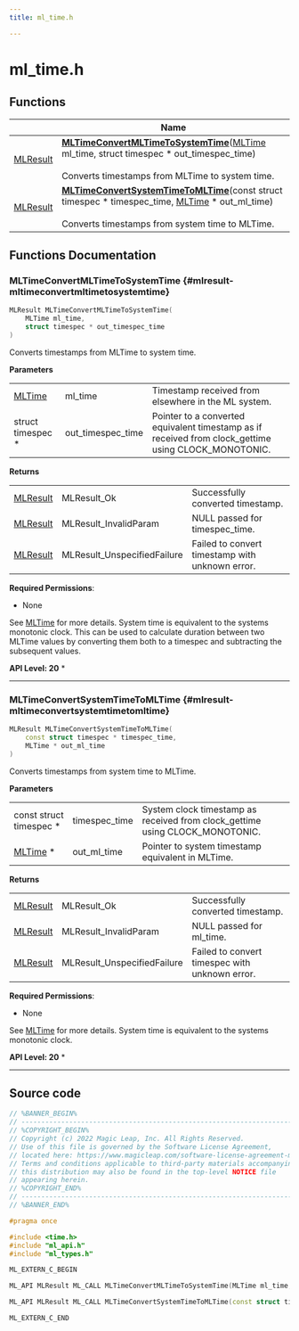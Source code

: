 ```yaml
---
title: ml_time.h

---
```


# ml_time.h



## Functions

|                | Name           |
| -------------- | -------------- |
| [MLResult](/api-ref/api/Modules/group___platform/group___platform.md#int32-t-mlresult) | **[MLTimeConvertMLTimeToSystemTime](/api-ref/api/Modules/group___time/group___time.md#mlresult-mltimeconvertmltimetosystemtime)**([MLTime](/api-ref/api/Modules/group___common/group___common.md#int64-t-mltime) ml_time, struct timespec * out_timespec_time)<br></br>Converts timestamps from MLTime to system time.  |
| [MLResult](/api-ref/api/Modules/group___platform/group___platform.md#int32-t-mlresult) | **[MLTimeConvertSystemTimeToMLTime](/api-ref/api/Modules/group___time/group___time.md#mlresult-mltimeconvertsystemtimetomltime)**(const struct timespec * timespec_time, [MLTime](/api-ref/api/Modules/group___common/group___common.md#int64-t-mltime) * out_ml_time)<br></br>Converts timestamps from system time to MLTime.  |



## Functions Documentation

### MLTimeConvertMLTimeToSystemTime {#mlresult-mltimeconvertmltimetosystemtime}

```cpp
MLResult MLTimeConvertMLTimeToSystemTime(
    MLTime ml_time,
    struct timespec * out_timespec_time
)
```

Converts timestamps from MLTime to system time. 

**Parameters**

|  |   |   |
|--|--|--|
| [MLTime](/api-ref/api/Modules/group___common/group___common.md#int64-t-mltime) |ml_time|Timestamp received from elsewhere in the ML system. |
| struct timespec * |out_timespec_time|Pointer to a converted equivalent timestamp as if received from clock_gettime using CLOCK_MONOTONIC.|

**Returns**

|  |   |   |
|--|--|--|
| [MLResult](/api-ref/api/Modules/group___platform/group___platform.md#int32-t-mlresult) |MLResult_Ok|Successfully converted timestamp. |
| [MLResult](/api-ref/api/Modules/group___platform/group___platform.md#int32-t-mlresult) |MLResult_InvalidParam|NULL passed for timespec_time. |
| [MLResult](/api-ref/api/Modules/group___platform/group___platform.md#int32-t-mlresult) |MLResult_UnspecifiedFailure|Failed to convert timestamp with unknown error.|
**Required Permissions**:

  * None 


See [MLTime](/api-ref/api/Modules/group___common/group___common.md#int64-t-mltime) for more details. System time is equivalent to the systems monotonic clock. This can be used to calculate duration between two MLTime values by converting them both to a timespec and subtracting the subsequent values.




**API Level:
 20**
  * 




-----------

### MLTimeConvertSystemTimeToMLTime {#mlresult-mltimeconvertsystemtimetomltime}

```cpp
MLResult MLTimeConvertSystemTimeToMLTime(
    const struct timespec * timespec_time,
    MLTime * out_ml_time
)
```

Converts timestamps from system time to MLTime. 

**Parameters**

|  |   |   |
|--|--|--|
| const struct timespec * |timespec_time|System clock timestamp as received from clock_gettime using CLOCK_MONOTONIC. |
| [MLTime](/api-ref/api/Modules/group___common/group___common.md#int64-t-mltime) * |out_ml_time|Pointer to system timestamp equivalent in MLTime.|

**Returns**

|  |   |   |
|--|--|--|
| [MLResult](/api-ref/api/Modules/group___platform/group___platform.md#int32-t-mlresult) |MLResult_Ok|Successfully converted timestamp. |
| [MLResult](/api-ref/api/Modules/group___platform/group___platform.md#int32-t-mlresult) |MLResult_InvalidParam|NULL passed for ml_time. |
| [MLResult](/api-ref/api/Modules/group___platform/group___platform.md#int32-t-mlresult) |MLResult_UnspecifiedFailure|Failed to convert timespec with unknown error.|
**Required Permissions**:

  * None 


See [MLTime](/api-ref/api/Modules/group___common/group___common.md#int64-t-mltime) for more details. System time is equivalent to the systems monotonic clock.




**API Level:
 20**
  * 




-----------



## Source code

```cpp
// %BANNER_BEGIN%
// ---------------------------------------------------------------------
// %COPYRIGHT_BEGIN%
// Copyright (c) 2022 Magic Leap, Inc. All Rights Reserved.
// Use of this file is governed by the Software License Agreement,
// located here: https://www.magicleap.com/software-license-agreement-ml2
// Terms and conditions applicable to third-party materials accompanying
// this distribution may also be found in the top-level NOTICE file
// appearing herein.
// %COPYRIGHT_END%
// ---------------------------------------------------------------------
// %BANNER_END%

#pragma once

#include <time.h>
#include "ml_api.h"
#include "ml_types.h"

ML_EXTERN_C_BEGIN

ML_API MLResult ML_CALL MLTimeConvertMLTimeToSystemTime(MLTime ml_time, struct timespec *out_timespec_time);

ML_API MLResult ML_CALL MLTimeConvertSystemTimeToMLTime(const struct timespec *timespec_time, MLTime *out_ml_time);

ML_EXTERN_C_END
```



